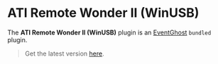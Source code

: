 # ATI Remote Wonder II (WinUSB)

The **ATI Remote Wonder II (WinUSB)** plugin is an [EventGhost](https://github.com/EventGhost/EventGhost) `bundled` plugin.

> Get the latest version [here](https://github.com/EventGhost/EventGhost/tree/master/plugins/AtiRemoteWonder2WinUsb).